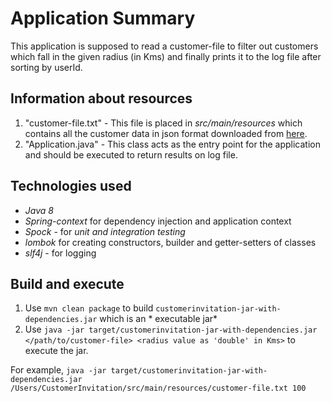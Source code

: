 # Application Summary
This application is supposed to read a customer-file to filter out customers which fall in the
given radius (in Kms) and finally prints it to the log file after sorting by userId.

## Information about resources
1. "customer-file.txt" - This file is placed in _src/main/resources_ which contains all the customer data in json format
downloaded from [here](https://gist.github.com/brianw/19896c50afa89ad4dec3).
2. "Application.java" - This class acts as the entry point for the application and should be executed to return results
on log file.

## Technologies used
* *Java 8*
* *Spring-context* for dependency injection and application context
* *Spock* - for *unit and integration testing*
* *lombok* for creating constructors, builder and getter-setters of classes
* *slf4j* - for logging

## Build and execute
1. Use `mvn clean package` to build `customerinvitation-jar-with-dependencies.jar` which is an * executable jar*
2. Use `java -jar target/customerinvitation-jar-with-dependencies.jar </path/to/customer-file> <radius value as 'double' in Kms>` to execute the jar.

For example, 
`java -jar target/customerinvitation-jar-with-dependencies.jar /Users/CustomerInvitation/src/main/resources/customer-file.txt 100`